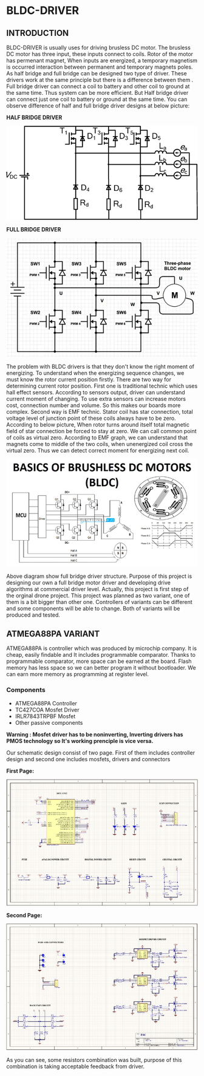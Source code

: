 # BLDC-DRIVER

## INTRODUCTION
BLDC-DRIVER is usually uses for driving brusless DC motor. The brusless DC motor has three input, these inputs connect to coils. Rotor of the motor has permenant magnet, 
When inputs are energized, a temporary magnetism is occurred interaction between permanent and temporary magnets poles. As half bridge and full bridge can be designed two type of 
driver. These drivers work at the same principle but there is a difference between them . Full bridge driver can connect a coil to battery and other coil to ground at the same time. 
Thus system can be more efficient. But Half bridge driver can connect just one coil to battery or ground at the same time. You can observe difference of half and full bridge driver 
designs at below picture:

**HALF BRIDGE DRIVER**

![Image](/Assets/HALF.ppm)

**FULL BRIDGE DRIVER**

![Image](/Assets/FULL.webp)

The problem with BLDC drivers is that they don't know the right moment of energizing. To understand when the energizing sequence changes, we must know the rotor current position firstly.
There are two way for determining current rotor position. First one is traditional technic which uses hall effect sensors. According to sensors output, driver can understand current 
moment of changing. To use extra sensors can increase motors cost, connection number and volume. So this makes our boards more complex. Second way is EMF technic. Stator coil has 
star connection, total voltage level of junction point of these coils always have to be zero. According to below picture, When rotor turns around itself total magnetic field of 
star connection be forced to stay at zero. We can call common point of coils as virtual zero. According to EMF graph, we can understand that magnets come to middle of the two coils, 
when unenergized coil cross the virtual zero. Thus we can detect correct moment for energizing next coil.

![Image](/Assets/BLDC-Motor-working.jpg)

Above diagram show full bridge driver structure. Purpose of this project is designing our own a full bridge motor driver and developing drive algorithms at commercial driver level. 
Actually, this project is first step of the orginal drone project. This project was planned as two variant, one of them is a bit bigger than other one. Controllers of variants can 
be different and some components will be able to change. Both of variants will be produced and tested.

## ATMEGA88PA VARIANT
ATMEGA88PA is controller which was produced by microchip company. It is cheap, easily findable and It includes programmable comparator. Thanks to programmable comparator, more space 
can be earned at the board. Flash memory has less space so we can better program it without bootloader. We can earn more memory as programming at register level.


### Components

* ATMEGA88PA Controller
* TC427COA Mosfet Driver
* IRLR7843TRPBF Mosfet
* Other passive components

**Warning : Mosfet driver has to be noninverting, Inverting drivers has PMOS technology so It's working prenciple is vice versa.**

Our schematic design consist of two page. First of them includes controller design and second one includes mosfets, drivers and connectors

**First Page:**

![First_page](/Assets/First_page.JPG)

**Second Page:**

![Second_page](/Assets/Second_page.JPG)

As you can see, some resistors combination was built, purpose of this combination is taking acceptable feedback from driver.